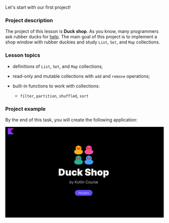 Let's start with our first project!

### Project description

The project of this lesson is **Duck shop**.
As you know, many programmers ask rubber ducks for [help](https://en.wikipedia.org/wiki/Rubber_duck_debugging).
The main goal of this project is to implement a shop window with rubber duckies 
and study `List`, `Set`, and `Map` collections.

### Lesson topics

- definitions of `List`, `Set`, and `Map` collections;
- read-only and mutable collections with `add` and `remove` operations;
- built-in functions to work with collections:

  - `filter`, `partition`, `shuffled`, `sort`

### Project example

By the end of this task, you will create the following application:

![Final application](../../utils/src/main/resources/images/duck/shop/states/ready.gif)
